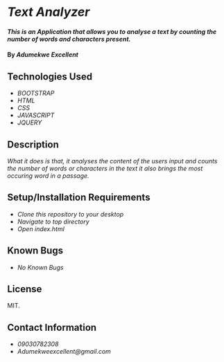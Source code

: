 # _Text Analyzer_

#### _This is an Application that allows you to analyse a text by counting the number of  words and characters present._

#### By _**Adumekwe Excellent**_

## Technologies Used

* _BOOTSTRAP_
* _HTML_
* _CSS_
* _JAVASCRIPT_
* _JQUERY_

## Description

_What it does is that, it analyses the content of the users input and counts the number of words or characters in the text it also brings the most occuring word in a passage._

## Setup/Installation Requirements

* _Clone this repository to your desktop_
* _Navigate to top directory_
* _Open index.html_
## Known Bugs

* _No Known Bugs_

## License

 MIT.

## Contact Information
* _09030782308_
* _Adumekweexcellent@gmail.com_
